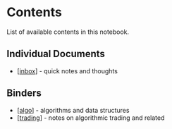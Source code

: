 # Contents
List of available contents in this notebook.

## Individual Documents
- [[inbox]] - quick notes and thoughts

## Binders
- [[algo]] - algorithms and data structures
- [[trading]] - notes on algorithmic trading and related

[//begin]: # "Autogenerated link references for markdown compatibility"
[inbox]: inbox.md "Inbox"
[algo]: algo.md "Algorithms"
[trading]: trading.md "Trading"
[//end]: # "Autogenerated link references"
